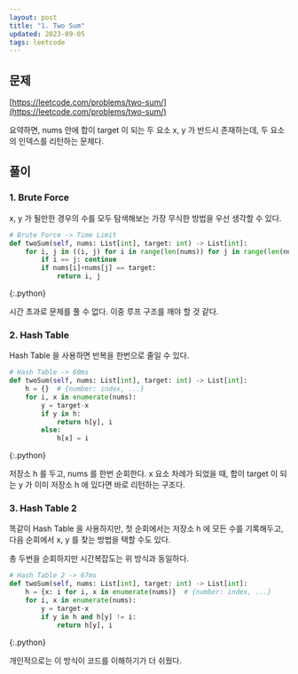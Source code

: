 ```yaml
---
layout: post
title: "1. Two Sum"
updated: 2023-09-05
tags: leetcode
---
```


## 문제

[https://leetcode.com/problems/two-sum/](https://leetcode.com/problems/two-sum/)

요약하면, nums 안에 합이 target 이 되는 두 요소 x, y 가 반드시 존재하는데, 두 요소의 인덱스를 리턴하는 문제다.

## 풀이

### 1. Brute Force

x, y 가 될만한 경우의 수를 모두 탐색해보는 가장 무식한 방법을 우선 생각할 수 있다.

```py
# Brute Force -> Time Limit
def twoSum(self, nums: List[int], target: int) -> List[int]:
    for i, j in ((i, j) for i in range(len(nums)) for j in range(len(nums))):
        if i == j: continue
        if nums[i]+nums[j] == target:
            return i, j
```
{:.python}

시간 초과로 문제를 풀 수 없다. 이중 루프 구조를 깨야 할 것 같다.

### 2. Hash Table

Hash Table 을 사용하면 반복을 한번으로 줄일 수 있다.

```py
# Hash Table -> 60ms
def twoSum(self, nums: List[int], target: int) -> List[int]:
    h = {}  # {number: index, ...}
    for i, x in enumerate(nums):
        y = target-x
        if y in h:
            return h[y], i
        else:
            h[x] = i
```
{:.python}

저장소 h 를 두고, nums 를 한번 순회한다. x 요소 차례가 되었을 때, 합이 target 이 되는 y 가 이미 저장소 h 에 있다면 바로 리턴하는 구조다.

### 3. Hash Table 2

똑같이 Hash Table 을 사용하지만, 첫 순회에서는 저장소 h 에 모든 수를 기록해두고, 다음 순회에서 x, y 를 찾는 방법을 택할 수도 있다.

총 두번을 순회하지만 시간복잡도는 위 방식과 동일하다.

```py
# Hash Table 2 -> 67ms
def twoSum(self, nums: List[int], target: int) -> List[int]:
    h = {x: i for i, x in enumerate(nums)}  # {number: index, ...}
    for i, x in enumerate(nums):
        y = target-x
        if y in h and h[y] != i:
            return h[y], i
```
{:.python}

개인적으로는 이 방식이 코드를 이해하기가 더 쉬웠다.